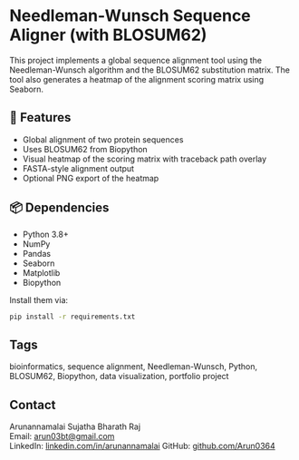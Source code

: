 # Needleman-Wunsch Sequence Aligner (with BLOSUM62)

This project implements a global sequence alignment tool using the Needleman-Wunsch algorithm and the BLOSUM62 substitution matrix. The tool also generates a heatmap of the alignment scoring matrix using Seaborn.

## 🔬 Features
- Global alignment of two protein sequences
- Uses BLOSUM62 from Biopython
- Visual heatmap of the scoring matrix with traceback path overlay
- FASTA-style alignment output
- Optional PNG export of the heatmap

## 📦 Dependencies
- Python 3.8+
- NumPy
- Pandas
- Seaborn
- Matplotlib
- Biopython

Install them via:

```bash
pip install -r requirements.txt
```
## Tags

bioinformatics, sequence alignment, Needleman-Wunsch, Python, BLOSUM62, Biopython, data visualization, portfolio project

## Contact

Arunannamalai Sujatha Bharath Raj  
Email: arun03bt@gmail.com  
LinkedIn: [linkedin.com/in/arunannamalai](https://www.linkedin.com/in/arunannamalai-sb-823351344)
GitHub: [github.com/Arun0364](https://github.com/Arun0364)

